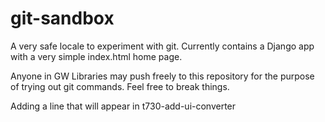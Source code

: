 # git-sandbox

A very safe locale to experiment with git.  Currently contains a Django app with a very simple index.html home page.

Anyone in GW Libraries may push freely to this repository for the purpose of trying out git commands.  Feel free to break things.

Adding a line that will appear in t730-add-ui-converter
